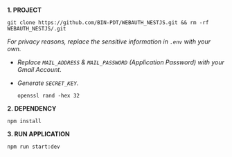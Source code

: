 **1. PROJECT**

```
git clone https://github.com/BIN-PDT/WEBAUTH_NESTJS.git && rm -rf WEBAUTH_NESTJS/.git
```

_For privacy reasons, replace the sensitive information in `.env` with your own._

- _Replace `MAIL_ADDRESS` & `MAIL_PASSWORD` (Application Password) with your Gmail Account_.

- _Generate `SECRET_KEY`_.

  ```
  openssl rand -hex 32
  ```

**2. DEPENDENCY**

```
npm install
```

**3. RUN APPLICATION**

```
npm run start:dev
```
